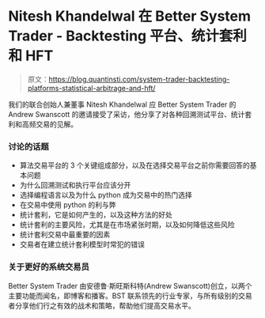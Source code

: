 # Nitesh Khandelwal 在 Better System Trader - Backtesting 平台、统计套利和 HFT

> 原文：<https://blog.quantinsti.com/system-trader-backtesting-platforms-statistical-arbitrage-and-hft/>

我们的联合创始人兼董事 Nitesh Khandelwal 应 Better System Trader 的 Andrew Swanscott 的邀请接受了采访，他分享了对各种回溯测试平台、统计套利和高频交易的见解。

### **讨论的话题**

*   算法交易平台的 3 个关键组成部分，以及在选择交易平台之前你需要回答的基本问题
*   为什么回溯测试和执行平台应该分开
*   选择编程语言以及为什么 python 成为交易中的热门选择
*   在交易中使用 python 的利与弊
*   统计套利，它是如何产生的，以及这种方法的好处
*   统计套利的主要风险，尤其是在市场紧张时期，以及如何降低这些风险
*   统计套利交易中最重要的因素
*   交易者在建立统计套利模型时常犯的错误

### **关于更好的系统交易员**

Better System Trader 由安德鲁·斯旺斯科特(Andrew Swanscott)创立，以两个主要功能而闻名，即博客和播客。BST 联系领先的行业专家，与所有级别的交易者分享他们行之有效的战术和策略，帮助他们提高交易水平。